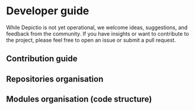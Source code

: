 # Developer guide

While Depictio is not yet operational, we welcome ideas, suggestions, and feedback from the community. If you have insights or want to contribute to the project, please feel free to open an issue or submit a pull request.

## Contribution guide

## Repositories organisation

## Modules organisation (code structure)

